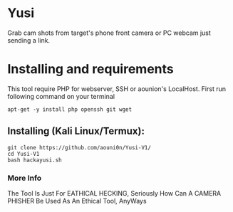 # Yusi
Grab cam shots from target's phone front camera or PC webcam just sending a link.

# Installing and requirements
<p>This tool require PHP for webserver, SSH or aounion's LocalHost. First run following command on your terminal</p>

```
apt-get -y install php openssh git wget
```

## Installing (Kali Linux/Termux):

```
git clone https://github.com/aouni0n/Yusi-V1/
cd Yusi-V1
bash hackayusi.sh
```


### More Info
<p>The Tool Is Just For EATHICAL HECKING, Seriously How Can A CAMERA PHISHER Be Used As An Ethical Tool, AnyWays</p>
